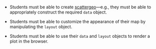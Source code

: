 * Students must be able to create [scattergeo](https://plot.ly/javascript/scatter-plots-on-maps/)&mdash;e.g., they must be able to appropriately construct the required `data` object.

* Students must be able to customize the appearance of their map by manipulating the `layout` object.

* Students must be able to use their `data` and `layout` objects to render a plot in the browser. 

